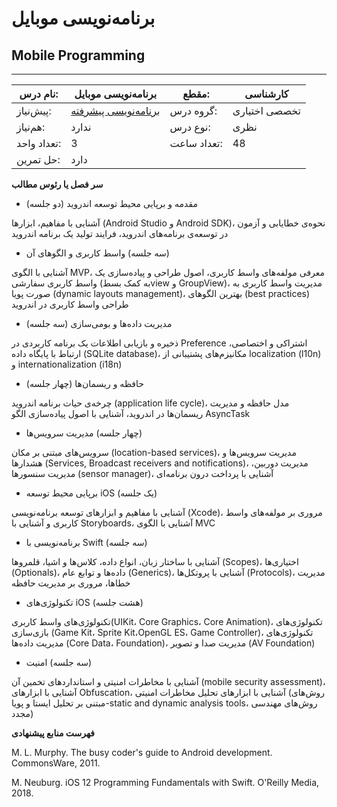 # برنامه‌نویسی موبایل
## Mobile Programming
_______________________________________________________________________________
| نام درس:    | برنامه‌نویسی موبایل                                          | مقطع:       | کارشناسی      |
| ----------- | ------------------------------------------------------------ | ----------- | ------------- |
| پیش‌نیاز:   | [برنامه‌نویسی پیشرفته](../mandatory/Advanced-Programming.md) | گروه درس:   | تخصصی اختیاری |
| هم‌نیاز:    | ندارد                                                        | نوع درس:    | نظری          |
| تعداد واحد: | 3                                                            | تعداد ساعت: | 48            |
| حل تمرین:   |  دارد                                                        |             |               |

**سر فصل یا رئوس مطالب**

- مقدمه و برپایی محیط توسعه اندروید (دو جلسه)

آشنایی با مفاهیم، ابزارها (Android Studio و Android SDK)، نحوه‌ی خطایابی و آزمون در توسعه‌ی برنامه‌های اندروید، فرایند تولید یک برنامه اندروید

- ‎واسط کاربری و الگوهای آن‎ (سه جلسه)

آشنایی با الگوی MVP، معرفی مولفه‌های واسط کاربری، اصول طراحی و پیاده‌سازی یک واسط کاربری سفارشی (به کمک بسطview و GroupView)، مدیریت واسط کاربری به صورت پویا (dynamic layouts management)، بهترین الگوهای (best practices) طراحی واسط کاربری در اندروید

- مدیریت داده‌ها و بومی‌سازی (سه جلسه)

ذخیره و بازیابی اطلاعات یک برنامه کاربردی در Preference اشتراکی و اختصاصی، ارتباط با پایگاه داده (SQLite database)، مکانیزم‌های پشتیبانی از localization (l10n) و internationalization (i18n)

- حافظه و ریسمان‌ها (چهار جلسه)

چرخه‌ی حیات برنامه اندروید (application life cycle)، مدل حافظه و مدیریت ریسمان‌ها در اندروید، آشنایی با اصول پیاده‌سازی الگو AsyncTask

- مدیریت سرویس‌ها‎ (چهار جلسه)

سرویس‌های مبتنی بر مکان (location-based services)، مدیریت سرویس‌ها و هشدارها (Services, Broadcast receivers and notifications)، مدیریت دوربین، مدیریت سنسورها (sensor manager)، آشنایی با پرداخت درون برنامه‌ای

- برپایی محیط توسعه iOS (یک جلسه)

آشنایی با مفاهیم و ابزارهای توسعه برنامه‌نویسی (Xcode)، مروری بر مولفه‌های واسط کاربری و آشنایی با Storyboards، آشنایی با الگوی MVC

- برنامه‌نویسی با Swift (سه جلسه)

آشنایی با ساختار زبان، انواع داده‌، کلاس‌ها و اشیا، قلمروها (Scopes)، اختیاری‌ها (Optionals)، داده‌ها و توابع عام (Generics)، آشنایی با پروتکل‌ها (Protocols)، مدیریت خطاها، مروری بر مدیریت حافظه

- تکنولوژی‌های iOS (هشت جلسه)

تکنولوژی‌های واسط کاربری(UIKit، Core Graphics، Core Animation)، تکنولوژی‌های بازی‌سازی (Game Kit، Sprite Kit،OpenGL ES، Game Controller)، تکنولوژی‌های مدیریت داده‌ها (Core Data، Foundation)، مدیریت صدا و تصویر (AV Foundation)

- امنیت‎ (سه جلسه)

آشنایی با مخاطرات امنیتی و استانداردهای تخمین آن (mobile security assessment)، آشنایی با ابزارهای Obfuscation، آشنایی با ابزارهای تحلیل مخاطرات امنیتی (روش‌های مبتنی بر تحلیل ایستا و پویا-static and dynamic analysis tools، روش‌های مهندسی مجدد)

**فهرست منابع پیشنهادی**

M. L. Murphy. The busy coder's guide to Android development. CommonsWare, 2011.

M. Neuburg. iOS 12 Programming Fundamentals with Swift. O'Reilly Media, 2018.
